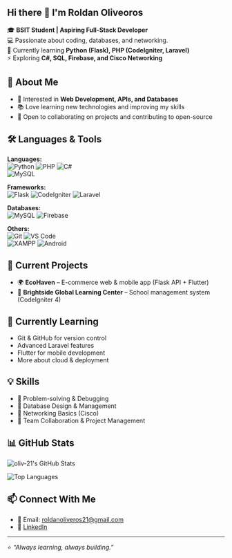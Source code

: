 ## Hi there 👋 I'm Roldan Oliveoros


🎓 **BSIT Student | Aspiring Full-Stack Developer**  
💻 Passionate about coding, databases, and networking.  
🌱 Currently learning **Python (Flask), PHP (CodeIgniter, Laravel)**  
⚡ Exploring **C#, SQL, Firebase, and Cisco Networking**  

## 🚀 About Me
- 🎯 Interested in **Web Development, APIs, and Databases**  
- 📚 Love learning new technologies and improving my skills  
- 🤝 Open to collaborating on projects and contributing to open-source

## 🛠️ Languages & Tools  

**Languages:**  
![Python](https://img.shields.io/badge/Python-3776AB?style=for-the-badge&logo=python&logoColor=white) 
![PHP](https://img.shields.io/badge/PHP-777BB4?style=for-the-badge&logo=php&logoColor=white) 
![C#](https://img.shields.io/badge/C%23-239120?style=for-the-badge&logo=c-sharp&logoColor=white)  
![MySQL](https://img.shields.io/badge/MySQL-005C84?style=for-the-badge&logo=mysql&logoColor=white)  

**Frameworks:**  
![Flask](https://img.shields.io/badge/Flask-000000?style=for-the-badge&logo=flask&logoColor=white) 
![CodeIgniter](https://img.shields.io/badge/CodeIgniter-EF4223?style=for-the-badge&logo=codeigniter&logoColor=white) 
![Laravel](https://img.shields.io/badge/Laravel-FF2D20?style=for-the-badge&logo=laravel&logoColor=white)  

**Databases:**  
![MySQL](https://img.shields.io/badge/MySQL-005C84?style=for-the-badge&logo=mysql&logoColor=white) 
![Firebase](https://img.shields.io/badge/Firebase-FFCA28?style=for-the-badge&logo=firebase&logoColor=black)  

**Others:**  
![Git](https://img.shields.io/badge/Git-F05032?style=for-the-badge&logo=git&logoColor=white) 
![VS Code](https://img.shields.io/badge/VS%20Code-0078D4?style=for-the-badge&logo=visual-studio-code&logoColor=white)  
![XAMPP](https://img.shields.io/badge/XAMPP-F37623?style=for-the-badge&logo=xampp&logoColor=white) 
![Android](https://img.shields.io/badge/Android-3DDC84?style=for-the-badge&logo=android&logoColor=white)  



## 🔨 Current Projects
- 🌍 **EcoHaven** – E-commerce web & mobile app (Flask API + Flutter)  
- 🏫 **Brightside Global Learning Center** – School management system (CodeIgniter 4)

## 🌱 Currently Learning
- Git & GitHub for version control  
- Advanced Laravel features  
- Flutter for mobile development  
- More about cloud & deployment  


## 💡 Skills
- 🔹 Problem-solving & Debugging  
- 🔹 Database Design & Management    
- 🔹 Networking Basics (Cisco)  
- 🔹 Team Collaboration & Project Management  


## 📊 GitHub Stats
![oliv-21's GitHub Stats](https://github-readme-stats.vercel.app/api?username=oliv-21&show_icons=true&theme=tokyonight)

![Top Languages](https://github-readme-stats.vercel.app/api/top-langs/?username=oliv-21&layout=compact&theme=tokyonight)

## 📫 Connect With Me

- 📧 Email: roldanoliveros21@gmail.com
- 💼 [LinkedIn](https://www.linkedin.com/in/roldan-oliveros-59250b190)  




---

⭐ *“Always learning, always building.”*  
